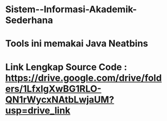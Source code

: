 # Sistem--Informasi-Akademik-Sederhana 
# Tools ini memakai Java Neatbins
# Link Lengkap Source Code : https://drive.google.com/drive/folders/1LfxIgXwBG1RLO-QN1rWycxNAtbLwjaUM?usp=drive_link
